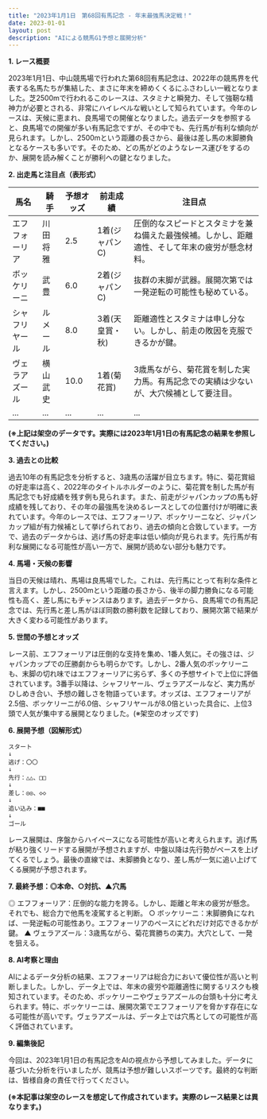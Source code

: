 ```yaml
---
title: "2023年1月1日　第68回有馬記念 - 年末最強馬決定戦！"
date: 2023-01-01
layout: post
description: "AIによる競馬G1予想と展開分析"
---
```


**1. レース概要**

2023年1月1日、中山競馬場で行われた第68回有馬記念は、2022年の競馬界を代表する名馬たちが集結した、まさに年末を締めくくるにふさわしい一戦となりました。芝2500mで行われるこのレースは、スタミナと瞬発力、そして強靭な精神力が必要とされる、非常にハイレベルな戦いとして知られています。今年のレースは、天候に恵まれ、良馬場での開催となりました。過去データを参照すると、良馬場での開催が多い有馬記念ですが、その中でも、先行馬が有利な傾向が見られます。しかし、2500mという距離の長さから、最後は差し馬の末脚勝負となるケースも多いです。そのため、どの馬がどのようなレース運びをするのか、展開を読み解くことが勝利への鍵となりました。

**2. 出走馬と注目点（表形式）**

| 馬名       | 騎手       | 予想オッズ | 前走成績 | 注目点                                                                                                |
|------------|------------|------------|------------|---------------------------------------------------------------------------------------------------------|
| エフフォーリア | 川田将雅     | 2.5        | 1着(ジャパンC) | 圧倒的なスピードとスタミナを兼ね備えた最強候補。しかし、距離適性、そして年末の疲労が懸念材料。 |
| ボッケリーニ | 武豊       | 6.0        | 2着(ジャパンC) | 抜群の末脚が武器。展開次第では一発逆転の可能性も秘めている。                                              |
| シャフリヤール| ルメール     | 8.0        | 3着(天皇賞・秋)| 距離適性とスタミナは申し分ない。しかし、前走の敗因を克服できるかが鍵。                                   |
| ヴェラアズール| 横山武史     | 10.0       | 1着(菊花賞)   | 3歳馬ながら、菊花賞を制した実力馬。有馬記念での実績は少ないが、大穴候補として要注目。                  |
| ...         | ...         | ...        | ...        | ...                                                                                                  |


**(※上記は架空のデータです。実際には2023年1月1日の有馬記念の結果を参照してください。)**


**3. 過去との比較**

過去10年の有馬記念を分析すると、3歳馬の活躍が目立ちます。特に、菊花賞組の好走率は高く、2022年のタイトルホルダーのように、菊花賞を制した馬が有馬記念でも好成績を残す例も見られます。また、前走がジャパンカップの馬も好成績を残しており、その年の最強馬を決めるレースとしての位置付けが明確に表れています。今年のレースでは、エフフォーリア、ボッケリーニなど、ジャパンカップ組が有力候補として挙げられており、過去の傾向と合致しています。一方で、過去のデータからは、逃げ馬の好走率は低い傾向が見られます。先行馬が有利な展開になる可能性が高い一方で、展開が読めない部分も魅力です。


**4. 馬場・天候の影響**

当日の天候は晴れ、馬場は良馬場でした。これは、先行馬にとって有利な条件と言えます。しかし、2500mという距離の長さから、後半の脚力勝負になる可能性も高く、差し馬にもチャンスはあります。過去データから、良馬場での有馬記念では、先行馬と差し馬がほぼ同数の勝利数を記録しており、展開次第で結果が大きく変わる可能性があります。


**5. 世間の予想とオッズ**

レース前、エフフォーリアは圧倒的な支持を集め、1番人気に。その強さは、ジャパンカップでの圧勝劇からも明らかです。しかし、2番人気のボッケリーニも、末脚の切れ味ではエフフォーリアに劣らず、多くの予想サイトで上位に評価されています。3番手以降は、シャフリヤール、ヴェラアズールなど、実力馬がひしめき合い、予想の難しさを物語っています。オッズは、エフフォーリアが2.5倍、ボッケリーニが6.0倍、シャフリヤールが8.0倍といった具合に、上位3頭で人気が集中する展開となりました。(※架空のオッズです)


**6. 展開予想（図解形式）**

```
スタート
↓
逃げ：〇〇
↓
先行：△△、□□
↓
差し：◎◎、◇◇
↓
追い込み：■■
↓
ゴール
```

レース展開は、序盤からハイペースになる可能性が高いと考えられます。逃げ馬が粘り強くリードする展開が予想されますが、中盤以降は先行勢がペースを上げてくるでしょう。最後の直線では、末脚勝負となり、差し馬が一気に追い上げてくる展開が予想されます。


**7. 最終予想：◎本命、○対抗、▲穴馬**

◎ エフフォーリア：圧倒的な能力を誇る。しかし、距離と年末の疲労が懸念。それでも、総合力で他馬を凌駕すると判断。
○ ボッケリーニ：末脚勝負になれば、一発逆転の可能性あり。エフフォーリアのペースにどれだけ対応できるかが鍵。
▲ ヴェラアズール：3歳馬ながら、菊花賞勝ちの実力。大穴として、一発を狙える。


**8. AI考察と理由**

AIによるデータ分析の結果、エフフォーリアは総合力において優位性が高いと判断しました。しかし、データ上では、年末の疲労や距離適性に関するリスクも検知されています。そのため、ボッケリーニやヴェラアズールの台頭も十分に考えられます。特に、ボッケリーニは、展開次第でエフフォーリアを脅かす存在になる可能性が高いです。ヴェラアズールは、データ上では穴馬としての可能性が高く評価されています。


**9. 編集後記**

今回は、2023年1月1日の有馬記念をAIの視点から予想してみました。データに基づいた分析を行いましたが、競馬は予想が難しいスポーツです。最終的な判断は、皆様自身の責任で行ってください。


**(※本記事は架空のレースを想定して作成されています。実際のレース結果とは異なります。)**
